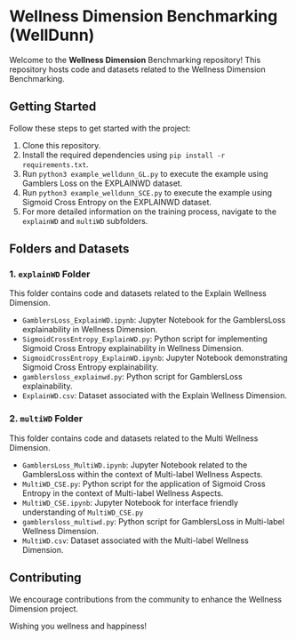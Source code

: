 # Wellness Dimension Benchmarking (__WellDunn__)

Welcome to the **Wellness Dimension** Benchmarking repository! This repository hosts code and datasets related to the Wellness Dimension Benchmarking.

## Getting Started

Follow these steps to get started with the project:

1. Clone this repository.
2. Install the required dependencies using `pip install -r requirements.txt`.
3. Run `python3 example_welldunn_GL.py` to execute the example using Gamblers Loss on the EXPLAINWD dataset.
4. Run `python3 example_welldunn_SCE.py` to execute the example using Sigmoid Cross Entropy on the EXPLAINWD dataset.
5. For more detailed information on the training process, navigate to the `explainWD` and `multiWD` subfolders.


## Folders and Datasets

### 1. `explainWD` Folder

This folder contains code and datasets related to the Explain Wellness Dimension.

- `GamblersLoss_ExplainWD.ipynb`: Jupyter Notebook for the GamblersLoss explainability in Wellness Dimension.
- `SigmoidCrossEntropy_ExplainWD.py`: Python script for implementing Sigmoid Cross Entropy explainability in Wellness Dimension.
- `SigmoidCrossEntropy_ExplainWD.ipynb`: Jupyter Notebook demonstrating Sigmoid Cross Entropy explainability.
- `gamblersloss_explainwd.py`: Python script for GamblersLoss explainability.
- `ExplainWD.csv`: Dataset associated with the Explain Wellness Dimension.

### 2. `multiWD` Folder

This folder contains code and datasets related to the Multi Wellness Dimension.

- `GamblersLoss_MultiWD.ipynb`: Jupyter Notebook related to the GamblersLoss within the context of Multi-label Wellness Aspects.
- `MultiWD_CSE.py`: Python script for the application of Sigmoid Cross Entropy in the context of Multi-label Wellness Aspects.
- `MultiWD_CSE.ipynb`: Jupyter Notebook for interface friendly understanding of `MultiWD_CSE.py`
- `gamblersloss_multiwd.py`: Python script for GamblersLoss in Multi-label Wellness Dimension.
- `MultiWD.csv`: Dataset associated with the Multi-label Wellness Dimension.

## Contributing

We encourage contributions from the community to enhance the Wellness Dimension project.

Wishing you wellness and happiness!
